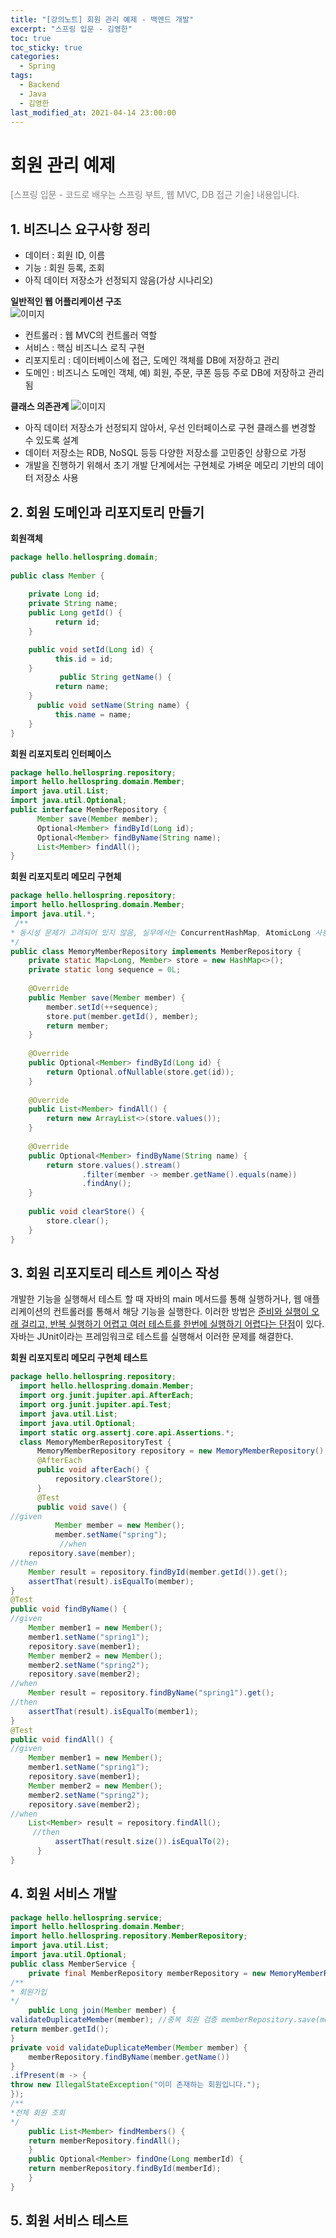 ```yaml
---
title: "[강의노트] 회원 관리 예제 - 백엔드 개발"
excerpt: "스프링 입문 - 김영한"
toc: true
toc_sticky: true
categories:
  - Spring
tags:
  - Backend
  - Java
  - 김영한
last_modified_at: 2021-04-14 23:00:00
---
```


# 회원 관리 예제

<span style="color:grey">[스프링 입문 - 코드로 배우는 스프링 부트, 웹 MVC, DB 접근 기술] 내용입니다.</span>  

## 1. 비즈니스 요구사항 정리
  
- 데이터 : 회원 ID, 이름  
- 기능 : 회원 등록, 조회  
- 아직 데이터 저장소가 선정되지 않음(가상 시나리오)  
  
**일반적인 웹 어플리케이션 구조**  
![이미지](/assets/images/Spring/스프링입문/4.png)
- 컨트롤러 : 웹 MVC의 컨트롤러 역할  
- 서비스 : 핵심 비즈니스 로직 구현  
- 리포지토리 : 데이터베이스에 접근, 도메인 객체를 DB에 저장하고 관리  
- 도메인 : 비즈니스 도메인 객체, 예) 회원, 주문, 쿠폰 등등 주로 DB에 저장하고 관리됨  
  
**클래스 의존관계**
![이미지](/assets/images/Spring/스프링입문/5.png)
- 아직 데이터 저장소가 선정되지 않아서, 우선 인터페이스로 구현 클래스를 변경할 수 있도록 설계  
- 데이터 저장소는 RDB, NoSQL 등등 다양한 저장소를 고민중인 상황으로 가정  
- 개발을 진행하기 위해서 초기 개발 단계에서는 구현체로 가벼운 메모리 기반의 데이터 저장소 사용  

## 2. 회원 도메인과 리포지토리 만들기

**회원객체**  
```java
package hello.hellospring.domain;
  
public class Member {
  
    private Long id;
    private String name;
    public Long getId() {
          return id;
    }

    public void setId(Long id) {
          this.id = id;
    }
           public String getName() {
          return name;
    }
      public void setName(String name) {
          this.name = name;
    } 
}
```
  
  
**회원 리포지토리 인터페이스**  

```java
package hello.hellospring.repository;
import hello.hellospring.domain.Member;
import java.util.List;
import java.util.Optional;
public interface MemberRepository {
      Member save(Member member);
      Optional<Member> findById(Long id);
      Optional<Member> findByName(String name);
      List<Member> findAll();
}
```
  
**회원 리포지토리 메모리 구현체**

```java
package hello.hellospring.repository;
import hello.hellospring.domain.Member;
import java.util.*;
 /**
* 동시성 문제가 고려되어 있지 않음, 실무에서는 ConcurrentHashMap, AtomicLong 사용 고려
*/
public class MemoryMemberRepository implements MemberRepository {
    private static Map<Long, Member> store = new HashMap<>();
    private static long sequence = 0L;
    
    @Override
    public Member save(Member member) {
        member.setId(++sequence);
        store.put(member.getId(), member);
        return member;
    }
    
    @Override
    public Optional<Member> findById(Long id) {
        return Optional.ofNullable(store.get(id));
    }
    
    @Override
    public List<Member> findAll() {
        return new ArrayList<>(store.values());
    }
    
    @Override
    public Optional<Member> findByName(String name) {
        return store.values().stream()
                .filter(member -> member.getName().equals(name))
                .findAny();
    }
    
    public void clearStore() {
        store.clear();
    } 
}
```

## 3. 회원 리포지토리 테스트 케이스 작성
개발한 기능을 실행해서 테스트 할 때 자바의 main 메서드를 통해 실행하거나, 웹 애플리케이션의 컨트롤러를 통해서 해당 기능을 실행한다. 이러한 방법은 <u>준비와 실행이 오래 걸리고, 반복 실행하기 어렵고 여러 테스트를 한번에 실행하기 어렵다는 단점</u>이 있다. 자바는 JUnit이라는 프레임워크로 테스트를 실행해서 이러한 문제를 해결한다.  
  
**회원 리포지토리 메모리 구현체 테스트**
```java
package hello.hellospring.repository;
  import hello.hellospring.domain.Member;
  import org.junit.jupiter.api.AfterEach;
  import org.junit.jupiter.api.Test;
  import java.util.List;
  import java.util.Optional;
  import static org.assertj.core.api.Assertions.*;
  class MemoryMemberRepositoryTest {
      MemoryMemberRepository repository = new MemoryMemberRepository();
      @AfterEach
      public void afterEach() {
          repository.clearStore();
      }
      @Test
      public void save() {
//given
          Member member = new Member();
          member.setName("spring");
           //when
    repository.save(member);
//then
    Member result = repository.findById(member.getId()).get();
    assertThat(result).isEqualTo(member);
}
@Test
public void findByName() {
//given
    Member member1 = new Member();
    member1.setName("spring1");
    repository.save(member1);
    Member member2 = new Member();
    member2.setName("spring2");
    repository.save(member2);
//when
    Member result = repository.findByName("spring1").get();
//then
    assertThat(result).isEqualTo(member1);
}
@Test
public void findAll() {
//given
    Member member1 = new Member();
    member1.setName("spring1");
    repository.save(member1);
    Member member2 = new Member();
    member2.setName("spring2");
    repository.save(member2);
//when
    List<Member> result = repository.findAll();
     //then
          assertThat(result.size()).isEqualTo(2);
      }
}
```

## 4. 회원 서비스 개발

```java
package hello.hellospring.service;
import hello.hellospring.domain.Member;
import hello.hellospring.repository.MemberRepository;
import java.util.List;
import java.util.Optional;
public class MemberService {
    private final MemberRepository memberRepository = new MemoryMemberRepository();
/**
* 회원가입
*/
    public Long join(Member member) {
validateDuplicateMember(member); //중복 회원 검증 memberRepository.save(member);
return member.getId();
}
private void validateDuplicateMember(Member member) {
    memberRepository.findByName(member.getName())
}
.ifPresent(m -> {
throw new IllegalStateException("이미 존재하는 회원입니다.");
});
/**
*전체 회원 조회
*/
    public List<Member> findMembers() {
    return memberRepository.findAll();
    }
    public Optional<Member> findOne(Long memberId) {
    return memberRepository.findById(memberId);
    } 
} 
```
  
## 5. 회원 서비스 테스트
